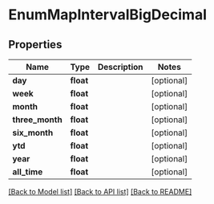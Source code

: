# EnumMapIntervalBigDecimal

## Properties
Name | Type | Description | Notes
------------ | ------------- | ------------- | -------------
**day** | **float** |  | [optional] 
**week** | **float** |  | [optional] 
**month** | **float** |  | [optional] 
**three_month** | **float** |  | [optional] 
**six_month** | **float** |  | [optional] 
**ytd** | **float** |  | [optional] 
**year** | **float** |  | [optional] 
**all_time** | **float** |  | [optional] 

[[Back to Model list]](../README.md#documentation-for-models) [[Back to API list]](../README.md#documentation-for-api-endpoints) [[Back to README]](../README.md)

